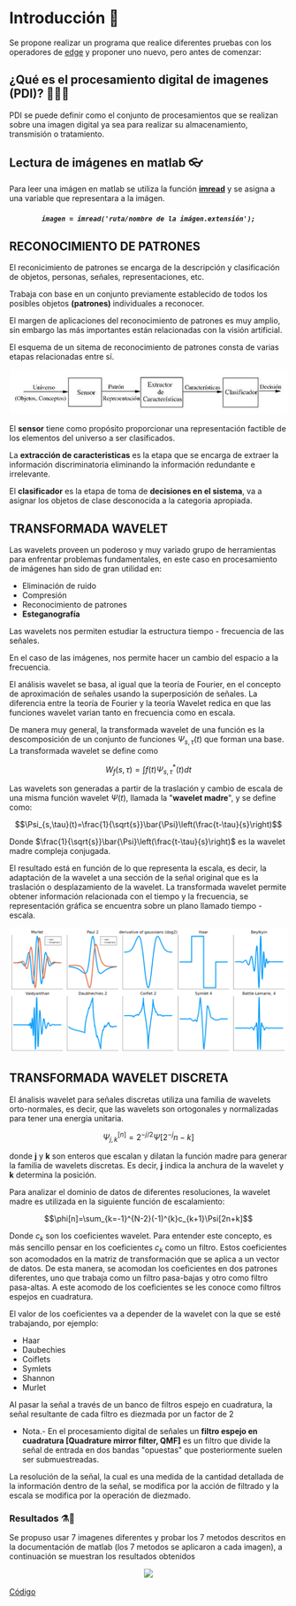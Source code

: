 # Introducción 📖
Se propone realizar un programa que realice diferentes pruebas con los operadores de <a href="https://la.mathworks.com/help/images/ref/edge.html">edge</a> y proponer uno nuevo, pero antes de comenzar:

## ¿Qué es el procesamiento digital de imagenes (PDI)? 🤷‍♂️🤷‍
PDI se puede definir como el conjunto de procesamientos que se realizan sobre una imagen digital ya sea para realizar su almacenamiento, transmisión o tratamiento.

## Lectura de imágenes en matlab 👓
Para leer una imágen en matlab se utiliza la función <a href="https://la.mathworks.com/help/matlab/ref/imread.html"> **imread**</a> y se asigna a una variable que representara a la imágen.

<h5 align="center"><code>imagen = imread('ruta/nombre de la imágen.extensión');</code></h5>

## RECONOCIMIENTO  DE PATRONES
El reconicimiento de patrones se encarga de la descripción y clasificación de objetos, personas, señales, representaciones, etc.

Trabaja con base en un conjunto previamente establecido de todos los posibles objetos **(patrones)** individuales a reconocer.

El margen de aplicaciones del reconocimiento de patrones es muy amplio, sin embargo las más importantes están relacionadas con la visión artificial.

El esquema de un sitema de reconocimiento de patrones consta de varias etapas relacionadas entre sí.

![1](DocIMG/RPat.png)

El **sensor** tiene como propósito proporcionar una representación factible de los elementos del universo a ser clasificados.

La **extracción de caracteristicas** es la etapa que se encarga de extraer la información discriminatoria eliminando la información redundante e irrelevante.

El **clasificador** es la etapa de toma de **decisiones en el sistema**, va a asignar los objetos de clase desconocida a la categoria apropiada.

## TRANSFORMADA WAVELET
Las wavelets proveen un poderoso y muy variado grupo de herramientas para enfrentar problemas fundamentales, en este caso en procesamiento de imágenes han sido de gran utilidad en:
* Eliminación de ruido
* Compresión
* Reconocimiento de patrones
* **Esteganografía**

Las wavelets nos permiten estudiar la estructura tiempo - frecuencia de las señales.

En el caso de las imágenes, nos permite hacer un cambio del espacio a la frecuencia.

El análisis wavelet se basa, al igual que la teoría de Fourier, en el concepto de aproximación de señales usando la superposición de señales. La diferencia entre la teoría de Fourier y la teoría Wavelet redica en que las funciones wavelet varian tanto en frecuencia como en escala.

De manera muy general, la transformada wavelet de una función es la descomposición de un conjunto de funciones $\Psi_{s,\tau}(t)$ que forman una base. La transformada wavelet se define como

$$W_f(s,\tau)=\int f(t)\Psi_{s,\tau}^{*}(t)dt$$

Las wavelets son generadas a partir de la traslación y cambio de escala de una misma función wavelet $\Psi(t)$, llamada la "**wavelet madre**", y se define como:

$$\Psi_{s,\tau}(t)=\frac{1}{\sqrt{s}}\bar{\Psi}\left(\frac{t-\tau}{s}\right)$$

Donde $\frac{1}{\sqrt{s}}\bar{\Psi}\left(\frac{t-\tau}{s}\right)$ es la wavelet madre compleja conjugada.

El resultado está en función de lo que representa la escala, es decir, la adaptación de la wavelet a una sección de la señal original que es la traslación o desplazamiento de la wavelet. La transformada wavelet permite obtener información relacionada con el tiempo y la frecuencia, se representación gráfica se encuentra sobre un plano llamado tiempo - escala.

![2](DocIMG/mothers.PNG)

## TRANSFORMADA WAVELET DISCRETA
El ánalisis wavelet para señales discretas utiliza una familia de wavelets orto-normales, es decir, que las wavelets son ortogonales y normalizadas para tener una energia unitaria.

$$\Psi_{j,k}^{[n]}=2^{-j/2}\Psi[2^{-j}n-k]$$

donde **j** y **k** son enteros que escalan y dilatan la función madre para generar la familia de wavelets discretas. Es decir, **j** indica la anchura de la wavelet y **k** determina la posición.

Para analizar el dominio de datos de diferentes resoluciones, la wavelet madre es utilizada en la siguiente función de escalamiento:

$$\phi[n]=\sum_{k=-1}^{N-2}(-1)^{k}c_{k+1}\Psi[2n+k]$$

Donde $c_{k}$ son los coeficientes wavelet. Para entender este concepto, es más sencillo pensar en los coeficientes $c_{k}$ como un filtro. Estos coeficientes son acomodados en la matriz de transformación que se aplica a un vector de datos. De esta manera, se acomodan los coeficientes en dos patrones diferentes, uno que trabaja como un filtro pasa-bajas y otro como filtro pasa-altas. A este acomodo de los coeficientes se les conoce como filtros espejos en cuadratura.

El valor de los coeficientes va a depender de la wavelet con la que se esté trabajando, por ejemplo:
* Haar
* Daubechies
* Coiflets
* Symlets
* Shannon
* Murlet

Al pasar la señal a través de un banco de filtros espejo en cuadratura, la señal resultante de cada filtro es diezmada por un factor de 2

* Nota.- En el procesamiento digital de señales un **filtro espejo en cuadratura [Quadrature mirror filter, QMF]** es un filtro que divide la señal de entrada en dos bandas "opuestas" que posteriormente suelen ser submuestreadas.

La resolución de la señal, la cual es una medida de la cantidad detallada de la información dentro de la señal, se modifica por la acción de filtrado y la escala se modifica por la operación de diezmado.

### Resultados ⚗🧪

Se propuso usar 7 imagenes diferentes y probar los 7 metodos descritos en la documentación de matlab (los 7 metodos se aplicaron a cada imagen), a continuación se muestran los resultados obtenidos

<div align="center"><img src="DocIMG/RS.gif"></div>

<a href="https://github.com/ArturoEmmanuelToledoAguado/Edge/blob/main/Edge.m">Código</a>